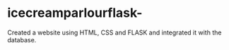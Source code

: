 # icecreamparlourflask-
Created a website using HTML, CSS and FLASK and integrated it with the database.
